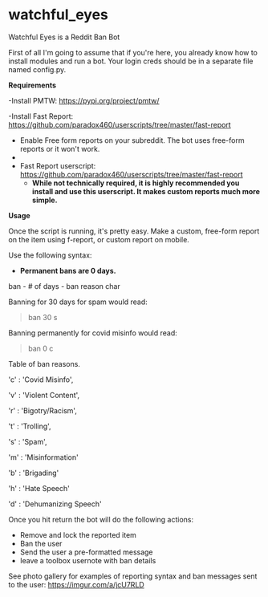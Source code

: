 # watchful_eyes
Watchful Eyes is a Reddit Ban Bot

First of all I'm going to assume that if you're here, you already know how to install modules and run a bot.  Your login creds should be in a separate file named config.py.  

**Requirements**

-Install PMTW: https://pypi.org/project/pmtw/

-Install Fast Report: https://github.com/paradox460/userscripts/tree/master/fast-report

- Enable Free form reports on your subreddit.  The bot uses free-form reports or it won't work.
- 
- Fast Report userscript: https://github.com/paradox460/userscripts/tree/master/fast-report
  - **While not technically required, it is highly recommended you install and use this userscript.  It makes custom reports much more simple.**

**Usage**

Once the script is running, it's pretty easy.  Make a custom, free-form report on the item using f-report, or custom report on mobile.

Use the following syntax:

  - **Permanent bans are 0 days.**

ban  - # of days - ban reason char

Banning for 30 days for spam would read:  

> ban 30 s

Banning permanently for covid misinfo would read:

> ban 0 c


Table of ban reasons.

'c' : 'Covid Misinfo',

'v' : 'Violent Content',

'r' : 'Bigotry/Racism',

't' : 'Trolling',

's' : 'Spam',

'm' : 'Misinformation'

'b' : 'Brigading'

'h' : 'Hate Speech'

'd' : 'Dehumanizing Speech'


Once you hit return the bot will do the following actions:
- Remove and lock the reported item
- Ban the user
- Send the user a pre-formatted message
- leave a toolbox usernote with ban details

See photo gallery for examples of reporting syntax and ban messages sent to the user: https://imgur.com/a/jcU7RLD
